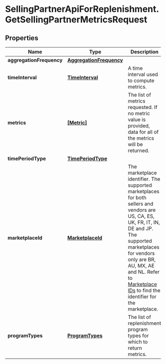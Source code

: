 # SellingPartnerApiForReplenishment.GetSellingPartnerMetricsRequest

## Properties
Name | Type | Description | Notes
------------ | ------------- | ------------- | -------------
**aggregationFrequency** | [**AggregationFrequency**](AggregationFrequency.md) |  | [optional] 
**timeInterval** | [**TimeInterval**](TimeInterval.md) | A time interval used to compute metrics. | 
**metrics** | [**[Metric]**](Metric.md) | The list of metrics requested. If no metric value is provided, data for all of the metrics will be returned. | [optional] 
**timePeriodType** | [**TimePeriodType**](TimePeriodType.md) |  | 
**marketplaceId** | [**MarketplaceId**](MarketplaceId.md) | The marketplace identifier. The supported marketplaces for both sellers and vendors are US, CA, ES, UK, FR, IT, IN, DE and JP. The supported marketplaces for vendors only are BR, AU, MX, AE and NL.  Refer to [Marketplace IDs](https://developer-docs.amazon.com/sp-api/docs/marketplace-ids) to find the identifier for the marketplace. | 
**programTypes** | [**ProgramTypes**](ProgramTypes.md) | The list of replenishment program types for which to return metrics. | 


